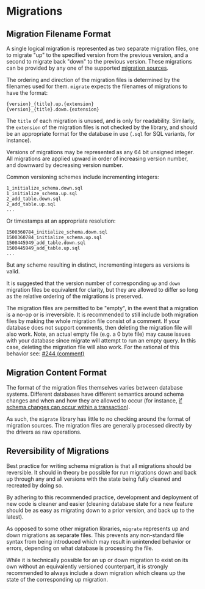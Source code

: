 # Migrations

## Migration Filename Format

A single logical migration is represented as two separate migration files, one
to migrate "up" to the specified version from the previous version, and a second
to migrate back "down" to the previous version.  These migrations can be provided
by any one of the supported [migration sources](./README.md#migration-sources).

The ordering and direction of the migration files is determined by the filenames
used for them.  `migrate` expects the filenames of migrations to have the format:

    {version}_{title}.up.{extension}
    {version}_{title}.down.{extension}

The `title` of each migration is unused, and is only for readability.  Similarly,
the `extension` of the migration files is not checked by the library, and should
be an appropriate format for the database in use (`.sql` for SQL variants, for
instance).

Versions of migrations may be represented as any 64 bit unsigned integer.
All migrations are applied upward in order of increasing version number, and
downward by decreasing version number.

Common versioning schemes include incrementing integers:

    1_initialize_schema.down.sql
    1_initialize_schema.up.sql
    2_add_table.down.sql
    2_add_table.up.sql
    ...

Or timestamps at an appropriate resolution:

    1500360784_initialize_schema.down.sql
    1500360784_initialize_schema.up.sql
    1500445949_add_table.down.sql
    1500445949_add_table.up.sql
    ...

But any scheme resulting in distinct, incrementing integers as versions is valid.

It is suggested that the version number of corresponding `up` and `down` migration
files be equivalent for clarity, but they are allowed to differ so long as the
relative ordering of the migrations is preserved.

The migration files are permitted to be "empty", in the event that a migration
is a no-op or is irreversible. It is recommended to still include both migration
files by making the whole migration file consist of a comment.
If your database does not support comments, then deleting the migration file will also work.
Note, an actual empty file (e.g. a 0 byte file) may cause issues with your database since migrate
will attempt to run an empty query. In this case, deleting the migration file will also work.
For the rational of this behavior see:
[#244 (comment)](https://github.com/aibotsoft/migrate/issues/244#issuecomment-510758270)

## Migration Content Format

The format of the migration files themselves varies between database systems.
Different databases have different semantics around schema changes and when and
how they are allowed to occur
(for instance, [if schema changes can occur within a transaction](https://wiki.postgresql.org/wiki/Transactional_DDL_in_PostgreSQL:_A_Competitive_Analysis)).

As such, the `migrate` library has little to no checking around the format of
migration sources.  The migration files are generally processed directly by the
drivers as raw operations.

## Reversibility of Migrations

Best practice for writing schema migration is that all migrations should be
reversible.  It should in theory be possible for run migrations down and back up
through any and all versions with the state being fully cleaned and recreated
by doing so.

By adhering to this recommended practice, development and deployment of new code
is cleaner and easier (cleaning database state for a new feature should be as
easy as migrating down to a prior version, and back up to the latest).

As opposed to some other migration libraries, `migrate` represents up and down
migrations as separate files.  This prevents any non-standard file syntax from
being introduced which may result in unintended behavior or errors, depending
on what database is processing the file.

While it is technically possible for an up or down migration to exist on its own
without an equivalently versioned counterpart, it is strongly recommended to
always include a down migration which cleans up the state of the corresponding
up migration.
